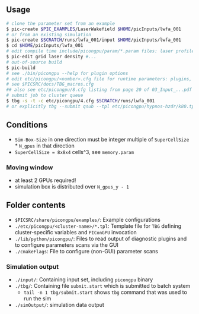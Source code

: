 ﻿## Usage
```bash
# clone the parameter set from an example
$ pic-create $PIC_EXAMPLES/LaserWakefield $HOME/picInputs/lwfa_001
# or from an existing simulation
$ pic-create $SCRATCH/runs/lwfa_001/input $HOME/picInputs/lwfa_001
$ cd $HOME/picInputs/lwfa_001
# edit compile time include/picongpu/param/*.param files: laser profiles, particle distribution, etc
$ pic-edit grid laser density #...
# out-of-source build
$ pic-build
# see ./bin/picongpu --help for plugin options
# edit etc/picongpu/<number>.cfg file for runtime parameters: plugins, box size, etc
# see $PICSRC/docs/TBG_macros.cfg
## also see etc/picongpu/8.cfg listing from page 20 of 03_Input_...pdf
# submit job to cluster queue
$ tbg -s -t -c etc/picongpu/4.cfg $SCRATCH/runs/lwfa_001
# or explicitly tbg --submit qsub --tpl etc/picongpu/hypnos-hzdr/k80.tpl --cfg etc/picongpu/4.cfg $SCRATCH/runs/lwfa_001
```

## Conditions
- `Sim-Box-Size` in one direction must be integer multiple of `SuperCellSize` * `N_gpus` in that direction
- `SuperCellSize = 8x8x4` cells^3, see `memory.param`
### Moving window
- at least 2 GPUs required!
- simulation box is distributed over `N_gpus_y - 1`

## Folder contents
- `$PICSRC/share/picongpu/examples/`: Example configurations
- `./etc/picongpu/<cluster-name>/*.tpl`: Template file for `TBG` defining cluster-specific variables and `PIConGPU` invocation
- `./lib/python/picongpu/`: Files to read output of diagnostic plugins and to configure parameters scans via the GUI
- `./cmakeFlags`: File to configure (non-GUI) parameter scans
### Simulation output
- `./input/`: Containing input set, including `picongpu` binary
- `./tbg/`: Containing file `submit.start` which is submitted to batch system
	- `tail -n 1 tbg/submit.start` shows `tbg` command that was used to run the sim
- `./simOutput/`: simulation data output
